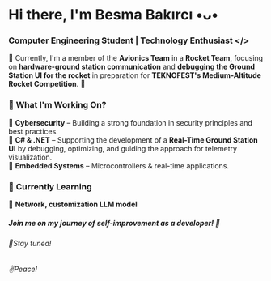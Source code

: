 # Hi there, I'm Besma Bakırcı •ᴗ•

### Computer Engineering Student | Technology Enthusiast </>  

🔭 Currently, I'm a member of the **Avionics Team** in a **Rocket Team**, focusing on **hardware-ground station communication** and **debugging the Ground Station UI for the rocket** in preparation for **TEKNOFEST's Medium-Altitude Rocket Competition**. 🚀  

### 🔭 **What I'm Working On?**  
🔹 **Cybersecurity** – Building a strong foundation in security principles and best practices.  
🔹 **C# & .NET** – Supporting the development of a **Real-Time Ground Station UI** by debugging, 
optimizing, and guiding the approach for telemetry visualization.  
🔹 **Embedded Systems** – Microcontrollers & real-time applications.  

### 🌱 **Currently Learning**  
🔹 **Network, customization LLM model** 

##### Join me on my journey of self-improvement as a developer! 🫡
###### 🙂Stay tuned!
###### ✌️Peace!
